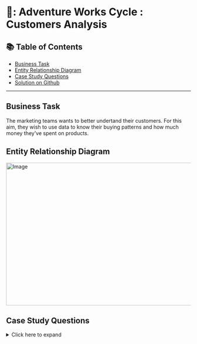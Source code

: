 # 🧰: Adventure Works Cycle : Customers Analysis


## 📚 Table of Contents
- [Business Task](#business-task)
- [Entity Relationship Diagram](#entity-relationship-diagram)
- [Case Study Questions](#case-study-questions)
- [Solution on Github](https://github.com/coumbacoulibaly/AdventureWorksCycles/blob/master/Customers%20Analysis/Solution.md)


***

## Business Task
The marketing teams wants to better undertand their customers. For this aim, they wish to use data to know their buying patterns and how much money they’ve spent on products.

## Entity Relationship Diagram
<img src="https://user-images.githubusercontent.com/119062221/214133680-c4ab224a-794c-491b-b09f-7ea7044d9da6.jpg" alt="Image" width="1779" height="389" >


## Case Study Questions
<details>
<summary>
Click here to expand  
</summary>

1. 
2. 
3.  
4. 
5. 
6. 
7. 
8. 
![ERD_AWC_Customers]()

<!--- 
Customer lifetime value (CLV): The total value a customer will bring to a company over their lifetime.

Customer acquisition cost (CAC): The cost of acquiring a new customer.

Customer retention rate: The percentage of customers who remain loyal to a company over time.

Net Promoter Score (NPS): A measure of customer loyalty and satisfaction, based on the likelihood of customers to recommend a company to others.

Customer churn rate: The rate at which customers stop doing business with a company.

Repeat purchase rate: The percentage of customers who make a repeat purchase.

Average order value (AOV): The average amount spent per purchase by a customer.

Customer satisfaction rate: The percentage of customers who are satisfied with a company's products or services.

Market share: The percentage of total sales in a market that a company holds.

Customer demographics: Information about the age, gender, income, and other characteristics of a company's customers.

Customer behavior: Information about how customers interact with a company, such as purchase history and website browsing behavior.

Customer segmentation: The process of dividing customers into groups based on shared characteristics.

Customer feedback: Information about what customers think and feel about a company's products or services.

Customer loyalty: The tendency for customers to continue doing business with a company over time.

conversion rate: The rate at which visitors to a website or contact with a company become paying customers.
-->
</details>


 
